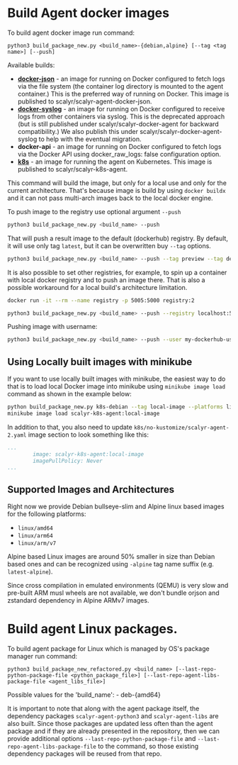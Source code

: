 # Build Agent docker images

To build agent docker image run command:

```
python3 build_package_new.py <build_name>-{debian,alpine} [--tag <tag name>] [--push]
```

Available builds:
* **[docker-json](https://app.scalyr.com/help/install-agent-docker)** - an image for running on Docker configured to fetch
  logs via the file system (the container log directory is mounted to the agent container.) This is the preferred way
  of running on Docker. This image is published to scalyr/scalyr-agent-docker-json.
* **[docker-syslog](https://app.scalyr.com/help/install-agent-docker)** - an image for running on Docker configured to
  receive logs from other containers via syslog. This is the deprecated approach (but is still published under
  scalyr/scalyr-docker-agent for backward compatibility.)  We also publish this under scalyr/scalyr-docker-agent-syslog
  to help with the eventual migration.
* **docker-api** - an image for running on
    Docker configured to fetch logs via the Docker API using docker_raw_logs: false configuration option.
* **[k8s](https://app.scalyr.com/help/install-agent-kubernetes)** - an image for running the agent on Kubernetes.
    This image is published to scalyr/scalyr-k8s-agent.

This command will build the image, but only for a local use and only for the current architecture. That's because
image is build by using ``docker buildx`` and it can not pass multi-arch images back to the local docker engine.

To push image to the registry use optional argument ``--push``

```bash
python3 build_package_new.py <build_name> --push
```

That will push a result image to the default (dockerhub) registry. By default, it will use only
tag ``latest``, but it can be overwritten buy ``--tag`` options.

```bash
python3 build_package_new.py <build_name> --push --tag preview --tag debug
```

It is also possible to set other registries, for example, to spin up a container with local docker registry
and to push an image there. That is also a possible workaround for a local build's architecture limitation.

```bash
docker run -it --rm --name registry -p 5005:5000 registry:2

python3 build_package_new.py <build_name> --push --registry localhost:5000
```

Pushing image with username:

```bash
python3 build_package_new.py <build_name> --push --user my-dockerhub-user
```

## Using Locally built images with minikube

If you want to use locally built images with minikube, the easiest way to do that is to load
local Docker image into minikube using ``minikube image load`` command as shown in the example
below:

```bash
python build_package_new.py k8s-debian --tag local-image --platforms linux/amd64
minikube image load scalyr-k8s-agent:local-image
```

In addition to that, you also need to update ``k8s/no-kustomize/scalyr-agent-2.yaml``  image
section to look something like this:

```yaml
...
        image: scalyr-k8s-agent:local-image
        imagePullPolicy: Never
...
```

## Supported Images and Architectures

Right now we provide Debian bullseye-slim and Alpine linux based images for the following platforms:
  * ``linux/amd64``
  * ``linux/arm64``
  * ``linux/arm/v7``

Alpine based Linux images are around 50% smaller in size than Debian based ones and can be recognized
using ``-alpine`` tag name suffix (e.g. ``latest-alpine``).

Since cross compilation in emulated environments (QEMU) is very slow and pre-built ARM musl wheels
are not available, we don't bundle orjson and zstandard dependency in Alpine ARMv7 images.


# Build agent Linux packages.

To build agent package for Linux which is managed by OS's package manager run command:

```
python3 build_package_new_refactored.py <build_name> [--last-repo-python-package-file <python_package_file>] [--last-repo-agent-libs-package-file <agent_libs_file>]
```

Possible values for the 'build_name':
    - deb-{amd64}

It is important to note that along with the agent package itself, the dependency packages ``scalyr-agent-python3`` and 
``scalyr-agent-libs`` are also built. Since those packages are updated less often than the agent package and if 
they are already presented in the repository, then we can provide additional options ``--last-repo-python-package-file`` 
and ``--last-repo-agent-libs-package-file`` to the command, so those existing dependency packages will be reused from 
that repo.


